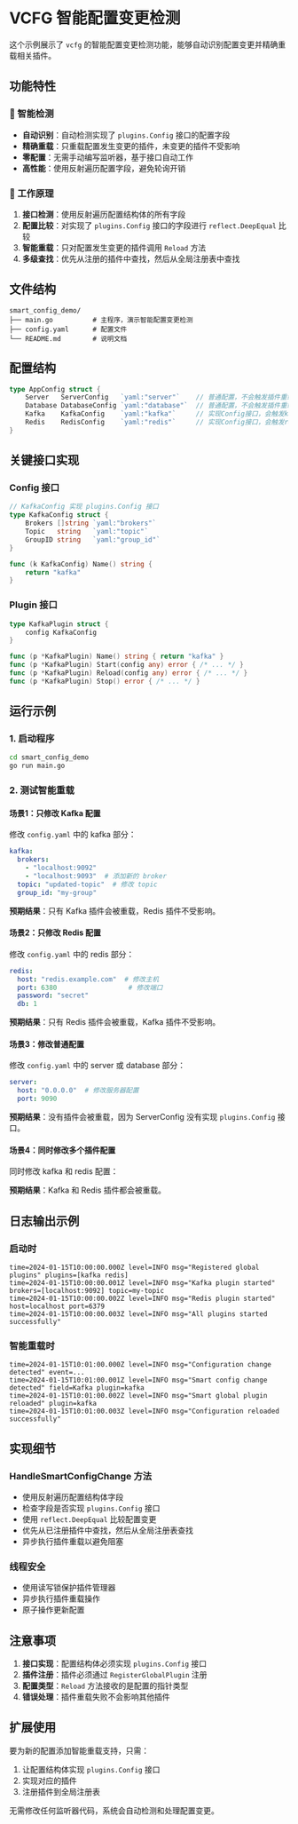 # VCFG 智能配置变更检测

这个示例展示了 `vcfg` 的智能配置变更检测功能，能够自动识别配置变更并精确重载相关插件。

## 功能特性

### 🎯 智能检测
- **自动识别**：自动检测实现了 `plugins.Config` 接口的配置字段
- **精确重载**：只重载配置发生变更的插件，未变更的插件不受影响
- **零配置**：无需手动编写监听器，基于接口自动工作
- **高性能**：使用反射遍历配置字段，避免轮询开销

### 🔧 工作原理

1. **接口检测**：使用反射遍历配置结构体的所有字段
2. **配置比较**：对实现了 `plugins.Config` 接口的字段进行 `reflect.DeepEqual` 比较
3. **智能重载**：只对配置发生变更的插件调用 `Reload` 方法
4. **多级查找**：优先从注册的插件中查找，然后从全局注册表中查找

## 文件结构

```
smart_config_demo/
├── main.go          # 主程序，演示智能配置变更检测
├── config.yaml      # 配置文件
└── README.md        # 说明文档
```

## 配置结构

```go
type AppConfig struct {
    Server   ServerConfig   `yaml:"server"`    // 普通配置，不会触发插件重载
    Database DatabaseConfig `yaml:"database"`  // 普通配置，不会触发插件重载
    Kafka    KafkaConfig    `yaml:"kafka"`     // 实现Config接口，会触发kafka插件重载
    Redis    RedisConfig    `yaml:"redis"`     // 实现Config接口，会触发redis插件重载
}
```

## 关键接口实现

### Config 接口
```go
// KafkaConfig 实现 plugins.Config 接口
type KafkaConfig struct {
    Brokers []string `yaml:"brokers"`
    Topic   string   `yaml:"topic"`
    GroupID string   `yaml:"group_id"`
}

func (k KafkaConfig) Name() string {
    return "kafka"
}
```

### Plugin 接口
```go
type KafkaPlugin struct {
    config KafkaConfig
}

func (p *KafkaPlugin) Name() string { return "kafka" }
func (p *KafkaPlugin) Start(config any) error { /* ... */ }
func (p *KafkaPlugin) Reload(config any) error { /* ... */ }
func (p *KafkaPlugin) Stop() error { /* ... */ }
```

## 运行示例

### 1. 启动程序
```bash
cd smart_config_demo
go run main.go
```

### 2. 测试智能重载

#### 场景1：只修改 Kafka 配置
修改 `config.yaml` 中的 kafka 部分：
```yaml
kafka:
  brokers:
    - "localhost:9092"
    - "localhost:9093"  # 添加新的 broker
  topic: "updated-topic"  # 修改 topic
  group_id: "my-group"
```

**预期结果**：只有 Kafka 插件会被重载，Redis 插件不受影响。

#### 场景2：只修改 Redis 配置
修改 `config.yaml` 中的 redis 部分：
```yaml
redis:
  host: "redis.example.com"  # 修改主机
  port: 6380                  # 修改端口
  password: "secret"
  db: 1
```

**预期结果**：只有 Redis 插件会被重载，Kafka 插件不受影响。

#### 场景3：修改普通配置
修改 `config.yaml` 中的 server 或 database 部分：
```yaml
server:
  host: "0.0.0.0"  # 修改服务器配置
  port: 9090
```

**预期结果**：没有插件会被重载，因为 ServerConfig 没有实现 `plugins.Config` 接口。

#### 场景4：同时修改多个插件配置
同时修改 kafka 和 redis 配置：

**预期结果**：Kafka 和 Redis 插件都会被重载。

## 日志输出示例

### 启动时
```
time=2024-01-15T10:00:00.000Z level=INFO msg="Registered global plugins" plugins=[kafka redis]
time=2024-01-15T10:00:00.001Z level=INFO msg="Kafka plugin started" brokers=[localhost:9092] topic=my-topic
time=2024-01-15T10:00:00.002Z level=INFO msg="Redis plugin started" host=localhost port=6379
time=2024-01-15T10:00:00.003Z level=INFO msg="All plugins started successfully"
```

### 智能重载时
```
time=2024-01-15T10:01:00.000Z level=INFO msg="Configuration change detected" event=...
time=2024-01-15T10:01:00.001Z level=INFO msg="Smart config change detected" field=Kafka plugin=kafka
time=2024-01-15T10:01:00.002Z level=INFO msg="Smart global plugin reloaded" plugin=kafka
time=2024-01-15T10:01:00.003Z level=INFO msg="Configuration reloaded successfully"
```

## 实现细节

### HandleSmartConfigChange 方法
- 使用反射遍历配置结构体字段
- 检查字段是否实现 `plugins.Config` 接口
- 使用 `reflect.DeepEqual` 比较配置变更
- 优先从已注册插件中查找，然后从全局注册表查找
- 异步执行插件重载以避免阻塞

### 线程安全
- 使用读写锁保护插件管理器
- 异步执行插件重载操作
- 原子操作更新配置

## 注意事项

1. **接口实现**：配置结构体必须实现 `plugins.Config` 接口
2. **插件注册**：插件必须通过 `RegisterGlobalPlugin` 注册
3. **配置类型**：`Reload` 方法接收的是配置的指针类型
4. **错误处理**：插件重载失败不会影响其他插件

## 扩展使用

要为新的配置添加智能重载支持，只需：

1. 让配置结构体实现 `plugins.Config` 接口
2. 实现对应的插件
3. 注册插件到全局注册表

无需修改任何监听器代码，系统会自动检测和处理配置变更。